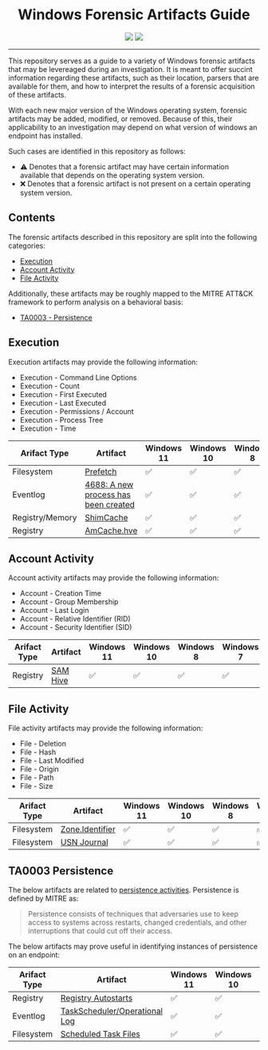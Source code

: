 <p align="center">
  <h1 align="center">Windows Forensic Artifacts Guide</h2>
</p>
<p align="center">
  <img src="https://img.shields.io/github/license/Psmths/windows-forensic-artifacts.svg">
  <img src="https://www.repostatus.org/badges/latest/wip.svg">
</p>
<hr>

This repository serves as a guide to a variety of Windows forensic artifacts that may be levereaged during an investigation. It is meant to offer succint information regarding these artifacts, such as their location, parsers that are available for them, and how to interpret the results of a forensic acquisition of these artifacts.

With each new major version of the Windows operating system, forensic artifacts may be added, modified, or removed. Because of this, their applicability to an investigation may depend on what version of windows an endpoint has installed. 

Such cases are identified in this repository as follows:
 - ⚠️ Denotes that a forensic artifact may have certain information available that depends on the operating system version.
 - ❌ Denotes that a forensic artifact is not present on a certain operating system version.

## Contents
The forensic artifacts described in this repository are split into the following categories:

 - [Execution](#execution)
 - [Account Activity](#account-activity)
 - [File Activity](#file-activity)

Additionally, these artifacts may be roughly mapped to the MITRE ATT&CK framework to perform analysis on a behavioral basis:

 - [TA0003 - Persistence](#ta0003-persistence)

## Execution
Execution artifacts may provide the following information:

 - Execution - Command Line Options
 - Execution - Count
 - Execution - First Executed
 - Execution - Last Executed
 - Execution - Permissions / Account
 - Execution - Process Tree
 - Execution - Time

| Arifact Type | Artifact | Windows 11 | Windows 10 | Windows 8 | Windows 7 | Windows Vista | Windows XP |
| - | - | - | - | - | - | - | - |
| Filesystem | [Prefetch](execution/prefetch.md) | ✅ | ✅ | ✅ | ✅ | ✅ | ✅ |
| Eventlog | [4688: A new process has been created](execution/evtx-process-created.md) | ✅ | ✅ | ✅ | ✅ | ❌ | ❌ |
| Registry/Memory | [ShimCache](execution/shimcache.md) | ✅ | ✅ | ✅ | ✅ | ✅ | ✅ |
| Registry | [AmCache.hve](execution/amcache.md) | ✅ | ✅ | ✅ | ⚠️ | ❌ | ❌ |

## Account Activity
Account activity artifacts may provide the following information:
 - Account - Creation Time
 - Account - Group Membership
 - Account - Last Login
 - Account - Relative Identifier (RID)
 - Account - Security Identifier (SID)

| Arifact Type | Artifact | Windows 11 | Windows 10 | Windows 8 | Windows 7 | Windows Vista | Windows XP |
| - | - | - | - | - | - | - | - |
| Registry | [SAM Hive](account/sam-hive.md) | ✅ | ✅ | ✅ | ✅ | ✅ | ✅ |

## File Activity
File activity artifacts may provide the following information:

 - File - Deletion
 - File - Hash
 - File - Last Modified
 - File - Origin
 - File - Path
 - File - Size

| Arifact Type | Artifact | Windows 11 | Windows 10 | Windows 8 | Windows 7 | Windows Vista | Windows XP |
| - | - | - | - | - | - | - | - |
| Filesystem | [Zone.Identifier](file-activity/zone-identifier.md) | ✅ | ✅ | ✅ | ✅ | ✅ | ⚠️ |
| Filesystem | [USN Journal](file-activity/usn-journal.md) | ✅ | ✅ | ✅ | ✅ | ✅ | ✅ |

## TA0003 Persistence
The below artifacts are related to [persistence activities](https://attack.mitre.org/tactics/TA0003/). Persistence is defined by MITRE as:

> Persistence consists of techniques that adversaries use to keep access to systems across restarts, changed credentials, and other interruptions that could cut off their access. 

The below artifacts may prove useful in identifying instances of persistence on an endpoint:

| Arifact Type | Artifact | Windows 11 | Windows 10 | Windows 8 | Windows 7 | Windows Vista | Windows XP |
| - | - | - | - | - | - | - | - |
| Registry | [Registry Autostarts](persistence/reg-autostarts.md) | ✅ | ✅ | ✅ | ✅ | ✅ | ✅ |
| Eventlog | [TaskScheduler/Operational Log](persistence/task-scheduler-operational-log.md) | ✅ | ✅ | ✅ | ✅ | ❌ | ❌ |
| Filesystem | [Scheduled Task Files](persistence/task-scheduler-files.md) | ✅ | ✅ | ✅ | ✅ | ✅ | ❌ |